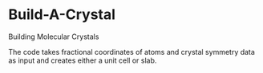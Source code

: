 # Build-A-Crystal
Building Molecular Crystals 

The code takes fractional coordinates of atoms and crystal symmetry data as input and creates either a unit cell or slab.
